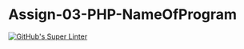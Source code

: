 # Assign-03-PHP-NameOfProgram
[![GitHub's Super Linter](https://github.com/ICS20-Programming-BenT/Assign-03-PHP-NameOfProgram/workflows/GitHub's%20Super%20Linter/badge.svg)](https://github.com/ICS20-Programming-BenT/Assign-03-PHP-NameOfProgram/actions)